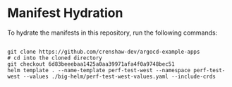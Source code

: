
# Manifest Hydration

To hydrate the manifests in this repository, run the following commands:

```shell

git clone https://github.com/crenshaw-dev/argocd-example-apps
# cd into the cloned directory
git checkout 6d83beeebaa1425a0aa39971afa4f0a9748bec51
helm template . --name-template perf-test-west --namespace perf-test-west --values ./big-helm/perf-test-west-values.yaml --include-crds
```